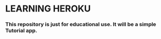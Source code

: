 # LEARNING HEROKU 
### This repository is just for educational use. It will be a simple Tutorial app. 
